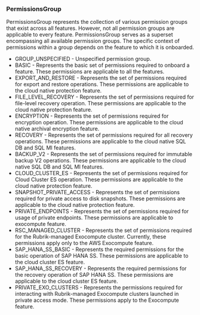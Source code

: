 ### PermissionsGroup
PermissionsGroup represents the collection of various permission groups that
 exist across all features. However, not all permission groups are applicable
 to every feature. PermissionsGroup serves as a superset encompassing all
 available permission groups. The specific context of permissions within a
 group depends on the feature to which it is onboarded.

- GROUP_UNSPECIFIED - Unspecified permission group.
- BASIC - Represents the basic set of permissions required to onboard a feature.
 These permissions are applicable to all the features.
- EXPORT_AND_RESTORE - Represents the set of permissions required for export and restore
 operations. These permissions are applicable to the cloud native
 protection feature.
- FILE_LEVEL_RECOVERY - Represents the set of permissions required for file-level recovery
 operation. These permissions are applicable to the cloud native
 protection feature.
- ENCRYPTION - Represents the set of permissions required for encryption
 operation. These permissions are applicable to the cloud native archival
 encryption feature.
- RECOVERY - Represents the set of permissions required for all recovery
 operations. These permissions are applicable to the cloud native
 SQL DB and SQL MI features.
- BACKUP_V2 - Represents the set of permissions required for immutable backup V2
 operations. These permissions are applicable to the cloud native SQL DB
 and SQL MI features.
- CLOUD_CLUSTER_ES - Represents the set of permissions required for Cloud Cluster ES
 operation. These permissions are applicable to the cloud native
 protection feature.
- SNAPSHOT_PRIVATE_ACCESS - Represents the set of permissions required for private access to disk
 snapshots. These permissions are applicable to the cloud native
 protection feature.
- PRIVATE_ENDPOINTS - Represents the set of permissions required for usage of private
 endpoints. These permissions are applicable to exocompute feature.
- RSC_MANAGED_CLUSTER - Represents the set of permissions required for the Rubrik-managed
 Exocompute cluster. Currently, these permissions apply only to the
 AWS Exocompute feature.
- SAP_HANA_SS_BASIC - Represents the required permissions for the basic operation of
 SAP HANA SS. These permissions are applicable to the cloud cluster ES
 feature.
- SAP_HANA_SS_RECOVERY - Represents the required permissions for the recovery operation of
 SAP HANA SS. These permissions are applicable to the cloud cluster ES
 feature.
- PRIVATE_EXO_CLUSTERS - Represents the permissions required for interacting with Rubrik-managed
 Exocompute clusters launched in private access mode. These permissions
 apply to the Exocompute feature.
